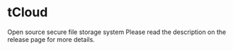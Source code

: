 # tCloud
Open source secure file storage system
Please read the description on the release page for more details.
